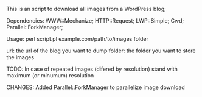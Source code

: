 This is an script to download all images from a WordPress blog;

Dependencies:
	WWW::Mechanize;
	HTTP::Request;
	LWP::Simple;
	Cwd;	
	Parallel::ForkManager;

Usage:
	perl script.pl example.com/path/to/images folder

url: the url of the blog you want to dump
folder: the folder you want to store the images

TODO:
	In case of repeated images (difered by resolution) stand with maximum (or minumum) resolution	
	
CHANGES:
	Added Parallel::ForkManager to parallelize image download